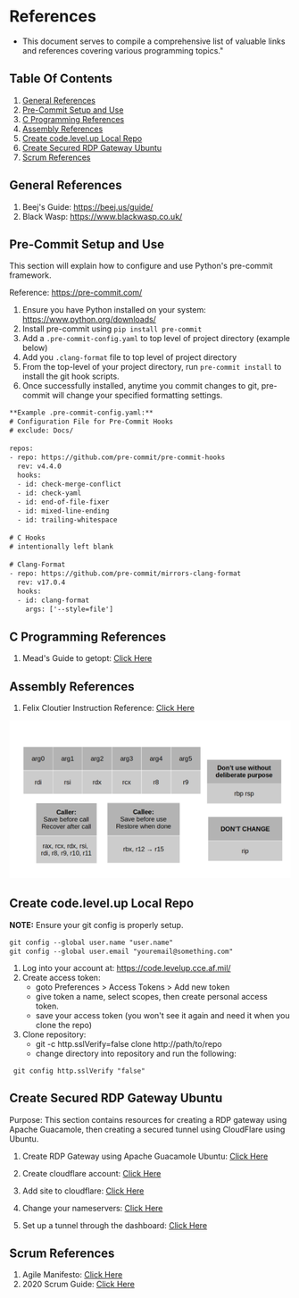 # References  
- This document serves to compile a comprehensive list of valuable links and references covering various programming topics."
## Table Of Contents
1. [General References](#general-references)
1. [Pre-Commit Setup and Use](#pre-commit-setup-and-use)
1. [C Programming References](#c-programming-references)
1. [Assembly References](#assembly-references)
1. [Create code.level.up Local Repo](#create-codelevelup-local-repo)
1. [Create Secured RDP Gateway Ubuntu](#create-secured-rdp-gateway-ubuntu)
1. [Scrum References](#scrum-references)

## General References
1. Beej's Guide: https://beej.us/guide/
2. Black Wasp: https://www.blackwasp.co.uk/

## Pre-Commit Setup and Use
This section will explain how to configure and use Python's pre-commit framework.

Reference: https://pre-commit.com/

1. Ensure you have Python installed on your system: https://www.python.org/downloads/
2. Install pre-commit using ```pip install pre-commit```
3. Add a `.pre-commit-config.yaml` to top level of project directory (example below)
4. Add you ```.clang-format``` file to top level of project directory
4. From the top-level of your project directory, run ```pre-commit install``` to install the git hook scripts.
5. Once successfully installed, anytime you commit changes to git, pre-commit will change your specified formatting settings.

```
**Example .pre-commit-config.yaml:**
# Configuration File for Pre-Commit Hooks
# exclude: Docs/

repos:
- repo: https://github.com/pre-commit/pre-commit-hooks
  rev: v4.4.0
  hooks:
  - id: check-merge-conflict
  - id: check-yaml
  - id: end-of-file-fixer
  - id: mixed-line-ending
  - id: trailing-whitespace

# C Hooks
# intentionally left blank

# Clang-Format
- repo: https://github.com/pre-commit/mirrors-clang-format
  rev: v17.0.4
  hooks:
  - id: clang-format
    args: ['--style=file']
```

## C Programming References
1. Mead's Guide to getopt: [Click Here](https://azrael.digipen.edu/~mmead/www/Courses/CS180/getopt.html)

## Assembly References
1. Felix Cloutier Instruction Reference: [Click Here](https://www.felixcloutier.com/x86/)

![image](./docs/register-usage.png)

## Create code.level.up Local Repo
**NOTE:** Ensure your git config is properly setup.
```
git config --global user.name "user.name"
git config --global user.email "youremail@something.com"
```
1.  Log into your account at: https://code.levelup.cce.af.mil/
2.  Create access token:
    - goto Preferences > Access Tokens > Add new token
    - give token a name, select scopes, then create personal access token.
    - save your access token (you won't see it again and need it when you clone the repo)
3. Clone repository:
    - git -c http.sslVerify=false clone http://path/to/repo
    - change directory into repository and run the following:
  ```
   git config http.sslVerify "false"
  ```

## Create Secured RDP Gateway Ubuntu
Purpose: This section contains resources for creating a RDP gateway using Apache Guacamole, then creating a secured tunnel using CloudFlare using Ubuntu.

1. Create RDP Gateway using Apache Guacamole Ubuntu: [Click Here](https://www.atlantic.net/dedicated-server-hosting/how-to-create-remote-desktop-gateway-via-apache-guacamole-on-ubuntu-22-04/)

2. Create cloudflare account: [Click Here](https://www.cloudflare.com/)
3. Add site to cloudflare: [Click Here](https://developers.cloudflare.com/fundamentals/setup/manage-domains/add-site/)
4. Change your nameservers: [Click Here](https://developers.cloudflare.com/dns/zone-setups/full-setup/setup/)
5. Set up a tunnel through the dashboard: [Click Here](https://developers.cloudflare.com/cloudflare-one/connections/connect-networks/get-started/create-remote-tunnel/)

## Scrum References
1. Agile Manifesto: [Click Here](https://agilemanifesto.org/)
1. 2020 Scrum Guide: [Click Here](https://scrumguides.org/docs/scrumguide/v2020/2020-Scrum-Guide-US.pdf)
